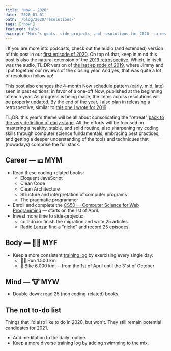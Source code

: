 ```yaml
---
title: 'Now — 2020'
date: '2020-01-01'
path: '/blog/2020/resolutions/'
tags: ['now']
featured: false
excerpt: "Marc's goals, side-projects, and resolutions for 2020 — a new asynchronous approach to the nownownow idea."
---
```


ℹ️ If you are more into podcasts, check out the audio (and extended) version of this post in our [first episode of 2020](https://www.radiolanza.com/episodes/20). On top of that, keep in mind this post is also the natural extension of the [2019 retrospective](/blog/2019/retrospective). Which, in itself, was the audio, TL;DR version of [the last episode of 2019](https://www.radiolanza.com/episodes/19), where Jimmy and I put together our reviews of the closing year. And yes, that was quite a lot of resolution follow up!

This post also changes the 4-month Now schedule pattern (early, mid, late) seen in past editions, in favor of a one-off Now, published at the beginning of each year. As progress is being made, the items across resolutions will be properly updated. By the end of the year, I also plan in releasing a retrospective, similar to [this one I wrote for 2019](/blog/2019/retrospective).

TL;DR: this year's theme will be all about consolidating the "retreat" [back to the very definition of early stage](/blog/2020/hi-from-gamestry). All the efforts will be focused on mastering a healthy, stable, and solid routine; also sharpening my coding skills through computer science fundamentals, embracing best practices, and getting a deeper understanding of the tools and techniques that (nowadays) comprise the full stack.

## Career — 💶 MYM

- Read these coding-related books:
  - Eloquent JavaScript
  - Clean Code
  - Clean Architecture
  - Structure and interpretation of computer programs
  - The pragmatic programmer
- Enroll and complete the [CS50 — Computer Science for Web Programming](https://www.edx.org/professional-certificate/harvardx-computer-science-for-web-programming) — starts on the 1st of April.
- Invest more time to side-projects:
  - collado.io: finish the migration and write 25 articles.
  - Radio Lanza: find a "niche" and record 25 episodes.

## Body — 🏋️‍♂️ MYF

- Keep a more consistent [training log](https://www.strava.com/athletes/1113999/training/log) by exercising every single day:
  - 🏃‍♂️ Run 1.500 km
  - 🚴 Bike 6.000 km — from the 1st of April until the 31st of October

## Mind — 🐮 MYW

- Double down: read 25 (non coding-related) books.

## The not to-do list

Things that I'd also like to do in 2020, but won't. They still remain potential candidates for 2021.

- Add meditation to the daily routine.
- Keep a more diverse training log by adding swimming to the mix.
